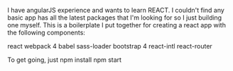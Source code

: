 I have angularJS experience and wants to learn REACT.  I couldn't find any basic app has all the latest packages that I'm looking for so I just building one myself.  This is a boilerplate I put together for creating a react app with the following components:

react
webpack 4
babel
sass-loader
bootstrap 4
react-intl
react-router

To get going, just
npm install
npm start
